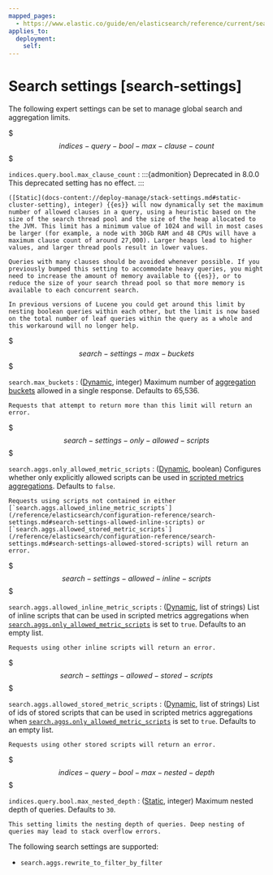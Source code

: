 ```yaml
---
mapped_pages:
  - https://www.elastic.co/guide/en/elasticsearch/reference/current/search-settings.html
applies_to:
  deployment:
    self:
---
```


# Search settings [search-settings]

The following expert settings can be set to manage global search and aggregation limits.

$$$indices-query-bool-max-clause-count$$$

`indices.query.bool.max_clause_count`
:   :::{admonition} Deprecated in 8.0.0
    This deprecated setting has no effect.
    :::

    ([Static](docs-content://deploy-manage/stack-settings.md#static-cluster-setting), integer) {{es}} will now dynamically set the maximum number of allowed clauses in a query, using a heuristic based on the size of the search thread pool and the size of the heap allocated to the JVM. This limit has a minimum value of 1024 and will in most cases be larger (for example, a node with 30Gb RAM and 48 CPUs will have a maximum clause count of around 27,000). Larger heaps lead to higher values, and larger thread pools result in lower values.

    Queries with many clauses should be avoided whenever possible. If you previously bumped this setting to accommodate heavy queries, you might need to increase the amount of memory available to {{es}}, or to reduce the size of your search thread pool so that more memory is available to each concurrent search.

    In previous versions of Lucene you could get around this limit by nesting boolean queries within each other, but the limit is now based on the total number of leaf queries within the query as a whole and this workaround will no longer help.


$$$search-settings-max-buckets$$$

`search.max_buckets`
:   ([Dynamic](docs-content://deploy-manage/stack-settings.md#dynamic-cluster-setting), integer) Maximum number of [aggregation buckets](/reference/aggregations/bucket.md) allowed in a single response. Defaults to 65,536.

    Requests that attempt to return more than this limit will return an error.


$$$search-settings-only-allowed-scripts$$$

`search.aggs.only_allowed_metric_scripts`
:   ([Dynamic](docs-content://deploy-manage/stack-settings.md#dynamic-cluster-setting), boolean) Configures whether only explicitly allowed scripts can be used in [scripted metrics aggregations](/reference/aggregations/search-aggregations-metrics-scripted-metric-aggregation.md). Defaults to `false`.

    Requests using scripts not contained in either [`search.aggs.allowed_inline_metric_scripts`](/reference/elasticsearch/configuration-reference/search-settings.md#search-settings-allowed-inline-scripts) or [`search.aggs.allowed_stored_metric_scripts`](/reference/elasticsearch/configuration-reference/search-settings.md#search-settings-allowed-stored-scripts) will return an error.


$$$search-settings-allowed-inline-scripts$$$

`search.aggs.allowed_inline_metric_scripts`
:   ([Dynamic](docs-content://deploy-manage/stack-settings.md#dynamic-cluster-setting), list of strings) List of inline scripts that can be used in scripted metrics aggregations when [`search.aggs.only_allowed_metric_scripts`](#search-settings-only-allowed-scripts) is set to `true`. Defaults to an empty list.

    Requests using other inline scripts will return an error.


$$$search-settings-allowed-stored-scripts$$$

`search.aggs.allowed_stored_metric_scripts`
:   ([Dynamic](docs-content://deploy-manage/stack-settings.md#dynamic-cluster-setting), list of strings) List of ids of stored scripts that can be used in scripted metrics aggregations when [`search.aggs.only_allowed_metric_scripts`](#search-settings-only-allowed-scripts) is set to `true`. Defaults to an empty list.

    Requests using other stored scripts will return an error.


$$$indices-query-bool-max-nested-depth$$$

`indices.query.bool.max_nested_depth`
:   ([Static](docs-content://deploy-manage/stack-settings.md#static-cluster-setting), integer) Maximum nested depth of queries. Defaults to `30`.

    This setting limits the nesting depth of queries. Deep nesting of queries may lead to stack overflow errors.

The following search settings are supported:

* `search.aggs.rewrite_to_filter_by_filter`


